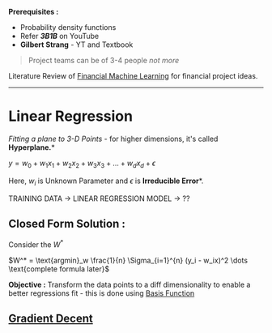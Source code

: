 
**Prerequisites :**
- Probability density functions
- Refer ***3B1B*** on YouTube
- **Gilbert Strang** - YT and Textbook

> Project teams can be of 3-4 people *not more*

Literature Review of [Financial Machine Learning](https://papers.ssrn.com/sol3/papers.cfm?abstract_id=4501707) for financial project ideas.

---
# Linear Regression 

*Fitting a plane to 3-D Points* - for higher dimensions, it's called **Hyperplane.***

$y = w_0 + w_1x_1+ w_2x_2+ w_3x_3+ ... + w_dx_d + \epsilon$

Here,
	$w_i$ is Unknown Parameter and  $\epsilon$  is **Irreducible Error***.


TRAINING DATA $\rightarrow$ LINEAR REGRESSION MODEL $\rightarrow$  ??



## Closed Form Solution :

Consider the $W^*$

$W^* = \text{argmin}_w \frac{1}{n} \Sigma_{i=1}^{n} (y_i - w_ix)^2 \dots  \text{complete formula later}$

**Objective :** Transform the data points to a diff dimensionality to enable a better regressions fit - this is done using [Basis Function](obsidian://open?vault=Academics&file=IITB_Notes%2FAutumn_2024%2Fcs725_Foundations_of_Machine_Learning%2FBasis%20Function)




## [Gradient Decent](obsidian://open?vault=Academics&file=IITB_Notes%2FAutumn_2024%2Fcs725_Foundations_of_Machine_Learning%2FGradient%20Decent%20for%20Linear%20Regression)

